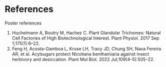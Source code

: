 # References
Poster references

1. Huchelmann A, Boutry M, Hachez C. Plant Glandular Trichomes: Natural Cell Factories of High Biotechnological Interest. Plant Physiol. 2017 Sep 1;175(1):6–22.
2. Feng H, Acosta-Gamboa L, Kruse LH, Tracy JD, Chung SH, Nava Fereira AR, et al. Acylsugars protect Nicotiana benthamiana against insect herbivory and desiccation. Plant Mol Biol. 2022 Jul;109(4–5):505–22.
